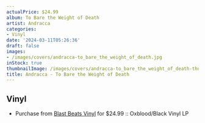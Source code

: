 ```yaml
---
actualPrice: $24.99
album: To Bare the Weight of Death
artist: Andracca
categories:
- Vinyl
date: '2024-03-11T05:26:36'
draft: false
images:
- /images/covers/andracca-to_bare_the_weight_of_death.jpg
inStock: true
thumbnailImage: /images/covers/andracca-to_bare_the_weight_of_death-thumb.jpg
title: Andracca - To Bare the Weight of Death
---
```


## Vinyl
* Purchase from [Blast Beats Vinyl](https://blastbeatsvinyl.com/products/andracca-to-bare-the-weight-of-death-oxblood-black-vinyl-lp) for $24.99 :: Oxblood/Black Vinyl LP
